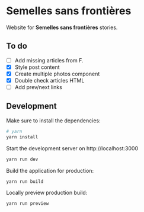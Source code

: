 # Semelles sans frontières

Website for **Semelles sans frontières** stories.

## To do

- [ ] Add missing articles from F.
- [x] Style post content
- [x] Create multiple photos component
- [x] Double check articles HTML
- [ ] Add prev/next links

## Development

Make sure to install the dependencies:

```bash
# yarn
yarn install
```

Start the development server on http://localhost:3000

```bash
yarn run dev
```

Build the application for production:

```bash
yarn run build
```

Locally preview production build:

```bash
yarn run preview
```
